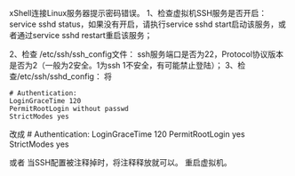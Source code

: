 xShell连接Linux服务器提示密码错误。 
1、检查虚拟机SSH服务是否开启： 
service sshd status，如果没有开启，请执行service sshd start启动该服务，或者通过service sshd restart重启该服务；

2、检查 /etc/ssh/ssh_config文件： 
ssh服务端口是否为22，Protocol协议版本是否为2（一般为2安全。1为ssh 1不安全，有可能禁止登陆）； 
3、检查/etc/ssh/sshd_config： 
将

    # Authentication:
    LoginGraceTime 120
    PermitRootLogin without passwd
    StrictModes yes

改成
    # Authentication:
    LoginGraceTime 120
    PermitRootLogin yes
    StrictModes yes

或者
当SSH配置被注释掉时，将注释释放就可以。
重启虚拟机。